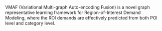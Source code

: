 VMAF (Variational Multi-graph Auto-encoding Fusion) is a novel graph representative learning framework for Region-of-Interest Demand Modeling, where the ROI demands are effectively predicted from
both POI level and category level. 
